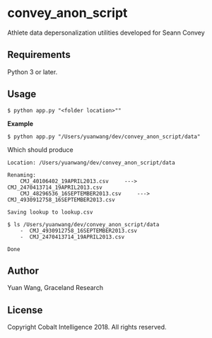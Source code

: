# convey_anon_script
Athlete data depersonalization utilities developed for Seann Convey

## Requirements
Python 3 or later.

## Usage
```
$ python app.py "<folder location>""
```

**Example**
```
$ python app.py "/Users/yuanwang/dev/convey_anon_script/data"
```
Which should produce
```
Location: /Users/yuanwang/dev/convey_anon_script/data

Renaming:
	CMJ_40106402_19APRIL2013.csv 	 --->  CMJ_2470413714_19APRIL2013.csv
	CMJ_48296536_16SEPTEMBER2013.csv 	 --->  CMJ_4930912758_16SEPTEMBER2013.csv

Saving lookup to lookup.csv

$ ls /Users/yuanwang/dev/convey_anon_script/data
	-  CMJ_4930912758_16SEPTEMBER2013.csv
	-  CMJ_2470413714_19APRIL2013.csv

Done
```

## Author
Yuan Wang, Graceland Research

## License
Copyright Cobalt Intelligence 2018. All rights reserved.